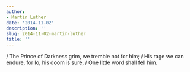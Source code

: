 ```yaml
---
author:
- Martin Luther
date: '2014-11-02'
description: ''
slug: 2014-11-02-martin-luther
title: ''
---
```

/ The Prince of Darkness grim, we tremble not for him; / His rage we can endure, for lo, his doom is sure, / One little word shall fell him.



